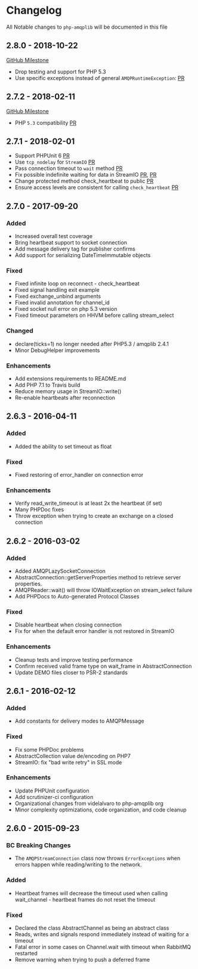 # Changelog

All Notable changes to `php-amqplib` will be documented in this file

## 2.8.0 - 2018-10-22

[GitHub Milestone](https://github.com/php-amqplib/php-amqplib/milestone/3)

- Drop testing and support for PHP 5.3
- Use specific exceptions instead of general `AMQPRuntimeException`: [PR](https://github.com/php-amqplib/php-amqplib/pull/600)

## 2.7.2 - 2018-02-11

[GitHub Milestone](https://github.com/php-amqplib/php-amqplib/milestone/5)

- PHP `5.3` compatibility [PR](https://github.com/php-amqplib/php-amqplib/issues/539)

## 2.7.1 - 2018-02-01

- Support PHPUnit 6 [PR](https://github.com/php-amqplib/php-amqplib/pull/530)
- Use `tcp_nodelay` for `StreamIO` [PR](https://github.com/php-amqplib/php-amqplib/pull/517)
- Pass connection timeout to `wait` method [PR](https://github.com/php-amqplib/php-amqplib/pull/512)
- Fix possible indefinite waiting for data in StreamIO [PR](https://github.com/php-amqplib/php-amqplib/pull/423), [PR](https://github.com/php-amqplib/php-amqplib/pull/534)
- Change protected method check_heartbeat to public [PR](https://github.com/php-amqplib/php-amqplib/pull/520)
- Ensure access levels are consistent for calling `check_heartbeat` [PR](https://github.com/php-amqplib/php-amqplib/pull/535)

## 2.7.0 - 2017-09-20

### Added
- Increased overall test coverage
- Bring heartbeat support to socket connection
- Add message delivery tag for publisher confirms
- Add support for serializing DateTimeImmutable objects

### Fixed
- Fixed infinite loop on reconnect - check_heartbeat
- Fixed signal handling exit example
- Fixed exchange_unbind arguments
- Fixed invalid annotation for channel_id
- Fixed socket null error on php 5.3 version
- Fixed timeout parameters on HHVM before calling stream_select

### Changed
- declare(ticks=1) no longer needed after PHP5.3 / amqplib 2.4.1
- Minor DebugHelper improvements

### Enhancements
- Add extensions requirements to README.md
- Add PHP 7.1 to Travis build
- Reduce memory usage in StreamIO::write()
- Re-enable heartbeats after reconnection

## 2.6.3 - 2016-04-11

### Added
- Added the ability to set timeout as float

### Fixed
- Fixed restoring of error_handler on connection error

### Enhancements
- Verify read_write_timeout is at least 2x the heartbeat (if set)
- Many PHPDoc fixes
- Throw exception when trying to create an exchange on a closed connection

## 2.6.2 - 2016-03-02

### Added
- Added AMQPLazySocketConnection
- AbstractConnection::getServerProperties method to retrieve server properties.
- AMQPReader::wait() will throw IOWaitException on stream_select failure
- Add PHPDocs to Auto-generated Protocol Classes

### Fixed
- Disable heartbeat when closing connection
- Fix for when the default error handler is not restored in StreamIO

### Enhancements
- Cleanup tests and improve testing performance
- Confirm received valid frame type on wait_frame in AbstractConnection
- Update DEMO files closer to PSR-2 standards

## 2.6.1 - 2016-02-12

### Added
- Add constants for delivery modes to AMQPMessage

### Fixed
- Fix some PHPDoc problems
- AbstractCollection value de/encoding on PHP7
- StreamIO: fix "bad write retry" in SSL mode

### Enhancements
- Update PHPUnit configuration
- Add scrutinizer-ci configuration
- Organizational changes from videlalvaro to php-amqplib org
- Minor complexity optimizations, code organization, and code cleanup

## 2.6.0 - 2015-09-23

### BC Breaking Changes
- The `AMQPStreamConnection` class now throws `ErrorExceptions` when errors happen while reading/writing to the network.

### Added
- Heartbeat frames will decrease the timeout used when calling wait_channel - heartbeat frames do not reset the timeout

### Fixed
- Declared the class AbstractChannel as being an abstract class
- Reads, writes and signals respond immediately instead of waiting for a timeout
- Fatal error in some cases on Channel.wait with timeout when RabbitMQ restarted
- Remove warning when trying to push a deferred frame
